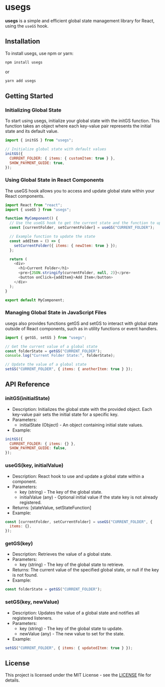 # usegs

**usegs** is a simple and efficient global state management library for React, using the `useGS` hook.

## Installation

To install usegs, use npm or yarn:

```bash
npm install usegs
```

or

```bash
yarn add usegs
```

## Getting Started

### Initializing Global State

To start using usegs, initialize your global state with the initGS function. This function takes an object where each key-value pair represents the initial state and its default value.

```javascript
import { initGS } from "usegs";

// Initialize global state with default values
initGS({
  CURRENT_FOLDER: { items: { customItem: true } },
  SHOW_PAYMENT_GUIDE: true,
});
```

### Using Global State in React Components

The useGS hook allows you to access and update global state within your React components.

```javascript
import React from "react";
import { useGS } from "usegs";

function MyComponent() {
  // Use the useGS hook to get the current state and the function to update it
  const [currentFolder, setCurrentFolder] = useGS("CURRENT_FOLDER");

  // Example function to update the state
  const addItem = () => {
    setCurrentFolder({ items: { newItem: true } });
  };

  return (
    <div>
      <h1>Current Folder</h1>
      <pre>{JSON.stringify(currentFolder, null, 2)}</pre>
      <button onClick={addItem}>Add Item</button>
    </div>
  );
}

export default MyComponent;
```

### Managing Global State in JavaScript Files

usegs also provides functions getGS and setGS to interact with global state outside of React components, such as in utility functions or event handlers.

```javascript
import { getGS, setGS } from "usegs";

// Get the current value of a global state
const folderState = getGS("CURRENT_FOLDER");
console.log("Current Folder State:", folderState);

// Update the value of a global state
setGS("CURRENT_FOLDER", { items: { anotherItem: true } });
```

## API Reference

### initGS(initialState)

- Description: Initializes the global state with the provided object. Each key-value pair sets the initial state for a specific key.
- Parameters:
  - initialState (Object) - An object containing initial state values.
- Example:

```javascript
initGS({
  CURRENT_FOLDER: { items: {} },
  SHOW_PAYMENT_GUIDE: false,
});
```

### useGS(key, initialValue)

- Description: React hook to use and update a global state within a component.
- Parameters:
  - key (string) - The key of the global state.
  - initialValue (any) - Optional initial value if the state key is not already registered.
- Returns: [stateValue, setStateFunction]
- Example:

```javascript
const [currentFolder, setCurrentFolder] = useGS("CURRENT_FOLDER", {
  items: {},
});
```

### getGS(key)

- Description: Retrieves the value of a global state.
- Parameters:
  - key (string) - The key of the global state to retrieve.
- Returns: The current value of the specified global state, or null if the key is not found.
- Example:

```javascript
const folderState = getGS("CURRENT_FOLDER");
```

### setGS(key, newValue)

- Description: Updates the value of a global state and notifies all registered listeners.
- Parameters:
  - key (string) - The key of the global state to update.
  - newValue (any) - The new value to set for the state.
- Example:

```javascript
setGS("CURRENT_FOLDER", { items: { updatedItem: true } });
```

## License

This project is licensed under the MIT License - see the [LICENSE](https://github.com/SeokhyunKim/usegs/blob/main/LICENSE) file for details.
